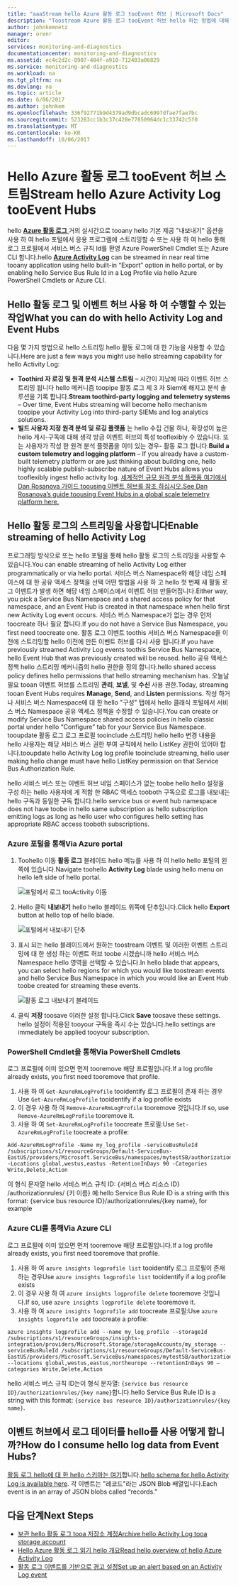 ```yaml
---
title: "aaaStream hello Azure 활동 로그 tooEvent 허브 | Microsoft Docs"
description: "Toostream Azure 활동 로그 tooEvent 허브 hello 하는 방법에 대해 알아봅니다."
author: johnkemnetz
manager: orenr
editor: 
services: monitoring-and-diagnostics
documentationcenter: monitoring-and-diagnostics
ms.assetid: ec4c2d2c-8907-484f-a910-712403a06829
ms.service: monitoring-and-diagnostics
ms.workload: na
ms.tgt_pltfrm: na
ms.devlang: na
ms.topic: article
ms.date: 6/06/2017
ms.author: johnkem
ms.openlocfilehash: 336f92771b9d4379ad9dbcadc6997dfae7fae7bc
ms.sourcegitcommit: 523283cc1b3c37c428e77850964dc1c33742c5f0
ms.translationtype: MT
ms.contentlocale: ko-KR
ms.lasthandoff: 10/06/2017
---
```

# <a name="stream-hello-azure-activity-log-tooevent-hubs"></a><span data-ttu-id="3deb1-103">Hello Azure 활동 로그 tooEvent 허브 스트림</span><span class="sxs-lookup"><span data-stu-id="3deb1-103">Stream hello Azure Activity Log tooEvent Hubs</span></span>
<span data-ttu-id="3deb1-104">hello [ **Azure 활동 로그** ](monitoring-overview-activity-logs.md) 거의 실시간으로 tooany hello 기본 제공 "내보내기" 옵션을 사용 하 여 hello 포털에서 응용 프로그램에 스트리밍할 수 또는 사용 하 여 hello 통해 로그 프로필에서 서비스 버스 규칙 Id를 환영 Azure PowerShell Cmdlet 또는 Azure CLI 합니다.</span><span class="sxs-lookup"><span data-stu-id="3deb1-104">hello [**Azure Activity Log**](monitoring-overview-activity-logs.md) can be streamed in near real time tooany application using hello built-in “Export” option in hello portal, or by enabling hello Service Bus Rule Id in a Log Profile via hello Azure PowerShell Cmdlets or Azure CLI.</span></span>

## <a name="what-you-can-do-with-hello-activity-log-and-event-hubs"></a><span data-ttu-id="3deb1-105">Hello 활동 로그 및 이벤트 허브 사용 하 여 수행할 수 있는 작업</span><span class="sxs-lookup"><span data-stu-id="3deb1-105">What you can do with hello Activity Log and Event Hubs</span></span>
<span data-ttu-id="3deb1-106">다음 몇 가지 방법으로 hello 스트리밍 hello 활동 로그에 대 한 기능을 사용할 수 있습니다.</span><span class="sxs-lookup"><span data-stu-id="3deb1-106">Here are just a few ways you might use hello streaming capability for hello Activity Log:</span></span>

* <span data-ttu-id="3deb1-107">**Toothird 자 로깅 및 원격 분석 시스템 스트림** – 시간이 지남에 따라 이벤트 허브 스트리밍 됩니다 hello 메커니즘 toopipe 활동 로그 제 3 자 Siem에 해지고 분석 솔루션을 기록 합니다.</span><span class="sxs-lookup"><span data-stu-id="3deb1-107">**Stream toothird-party logging and telemetry systems** – Over time, Event Hubs streaming will become hello mechanism toopipe your Activity Log into third-party SIEMs and log analytics solutions.</span></span>
* <span data-ttu-id="3deb1-108">**빌드 사용자 지정 원격 분석 및 로깅 플랫폼** 는 hello 수집 건물 하나, 확장성이 높은 hello 게시-구독에 대해 생각 방금 이벤트 허브의 특성 tooflexibly 수 있습니다. 또는 사용자가 작성 한 원격 분석 플랫폼을 이미 있는 경우- 활동 로그 합니다.</span><span class="sxs-lookup"><span data-stu-id="3deb1-108">**Build a custom telemetry and logging platform** – If you already have a custom-built telemetry platform or are just thinking about building one, hello highly scalable publish-subscribe nature of Event Hubs allows you tooflexibly ingest hello activity log.</span></span> [<span data-ttu-id="3deb1-109">세계적인 규모 원격 분석 플랫폼 여기에서 Dan Rosanova 가이드 toousing 이벤트 허브를 참조 하십시오.</span><span class="sxs-lookup"><span data-stu-id="3deb1-109">See Dan Rosanova’s guide toousing Event Hubs in a global scale telemetry platform here.</span></span>](https://azure.microsoft.com/documentation/videos/build-2015-designing-and-sizing-a-global-scale-telemetry-platform-on-azure-event-Hubs/)

## <a name="enable-streaming-of-hello-activity-log"></a><span data-ttu-id="3deb1-110">Hello 활동 로그의 스트리밍을 사용합니다</span><span class="sxs-lookup"><span data-stu-id="3deb1-110">Enable streaming of hello Activity Log</span></span>
<span data-ttu-id="3deb1-111">프로그래밍 방식으로 또는 hello 포털을 통해 hello 활동 로그의 스트리밍을 사용할 수 있습니다.</span><span class="sxs-lookup"><span data-stu-id="3deb1-111">You can enable streaming of hello Activity Log either programmatically or via hello portal.</span></span> <span data-ttu-id="3deb1-112">서비스 버스 Namespace와 해당 네임 스페이스에 대 한 공유 액세스 정책을 선택 어떤 방법을 사용 하 고 hello 첫 번째 새 활동 로그 이벤트가 발생 하면 해당 네임 스페이스에서 이벤트 허브 만들어집니다.</span><span class="sxs-lookup"><span data-stu-id="3deb1-112">Either way, you pick a Service Bus Namespace and a shared access policy for that namespace, and an Event Hub is created in that namespace when hello first new Activity Log event occurs.</span></span> <span data-ttu-id="3deb1-113">서비스 버스 Namespace가 없는 경우 먼저 toocreate 하나 필요 합니다.</span><span class="sxs-lookup"><span data-stu-id="3deb1-113">If you do not have a Service Bus Namespace, you first need toocreate one.</span></span> <span data-ttu-id="3deb1-114">활동 로그 이벤트 toothis 서비스 버스 Namespace을 이전에 스트리밍할 hello 이전에 만든 이벤트 허브를 다시 사용 됩니다.</span><span class="sxs-lookup"><span data-stu-id="3deb1-114">If you have previously streamed Activity Log events toothis Service Bus Namespace, hello Event Hub that was previously created will be reused.</span></span> <span data-ttu-id="3deb1-115">hello 공유 액세스 정책 hello 스트리밍 메커니즘의 hello 권한을 정의 합니다.</span><span class="sxs-lookup"><span data-stu-id="3deb1-115">hello shared access policy defines hello permissions that hello streaming mechanism has.</span></span> <span data-ttu-id="3deb1-116">오늘날 필요 tooan 이벤트 허브를 스트리밍 **관리**, **보낼**, 및 **수신** 사용 권한.</span><span class="sxs-lookup"><span data-stu-id="3deb1-116">Today, streaming tooan Event Hubs requires **Manage**, **Send**, and **Listen** permissions.</span></span> <span data-ttu-id="3deb1-117">작성 하거나 서비스 버스 Namespace에 대 한 hello "구성" 탭에서 hello 클래식 포털에서 서비스 버스 Namespace 공유 액세스 정책을 수정할 수 있습니다.</span><span class="sxs-lookup"><span data-stu-id="3deb1-117">You can create or modify Service Bus Namespace shared access policies in hello classic portal under hello “Configure” tab for your Service Bus Namespace.</span></span> <span data-ttu-id="3deb1-118">tooupdate 활동 로그 로그 프로필 tooinclude 스트리밍 hello hello 변경 내용을 hello 사용자는 해당 서비스 버스 권한 부여 규칙에서 hello ListKey 권한이 있어야 합니다.</span><span class="sxs-lookup"><span data-stu-id="3deb1-118">tooupdate hello Activity Log log profile tooinclude streaming, hello user making hello change must have hello ListKey permission on that Service Bus Authorization Rule.</span></span>

<span data-ttu-id="3deb1-119">hello 서비스 버스 또는 이벤트 허브 네임 스페이스가 없는 toobe hello hello 설정을 구성 하는 hello 사용자에 게 적합 한 RBAC 액세스 tooboth 구독으로 로그를 내보내는 hello 구독과 동일한 구독 합니다.</span><span class="sxs-lookup"><span data-stu-id="3deb1-119">hello service bus or event hub namespace does not have toobe in hello same subscription as hello subscription emitting logs as long as hello user who configures hello setting has appropriate RBAC access tooboth subscriptions.</span></span>

### <a name="via-azure-portal"></a><span data-ttu-id="3deb1-120">Azure 포털을 통해</span><span class="sxs-lookup"><span data-stu-id="3deb1-120">Via Azure portal</span></span>
1. <span data-ttu-id="3deb1-121">Toohello 이동 **활동 로그** 블레이드 hello 메뉴를 사용 하 여 hello hello 포털의 왼쪽에 있습니다.</span><span class="sxs-lookup"><span data-stu-id="3deb1-121">Navigate toohello **Activity Log** blade using hello menu on hello left side of hello portal.</span></span>
   
    ![포털에서 로그 tooActivity 이동](./media/monitoring-overview-activity-logs/activity-logs-portal-navigate.png)
2. <span data-ttu-id="3deb1-123">Hello 클릭 **내보내기** hello hello 블레이드 위쪽에 단추입니다.</span><span class="sxs-lookup"><span data-stu-id="3deb1-123">Click hello **Export** button at hello top of hello blade.</span></span>
   
    ![포털에서 내보내기 단추](./media/monitoring-overview-activity-logs/activity-logs-portal-export.png)
3. <span data-ttu-id="3deb1-125">표시 되는 hello 블레이드에서 원하는 toostream 이벤트 및 이러한 이벤트 스트리밍에 대 한 생성 하는 이벤트 허브 toobe 시겠습니까 hello 서비스 버스 Namespace hello 영역을 선택할 수 있습니다.</span><span class="sxs-lookup"><span data-stu-id="3deb1-125">In hello blade that appears, you can select hello regions for which you would like toostream events and hello Service Bus Namespace in which you would like an Event Hub toobe created for streaming these events.</span></span>
   
    ![활동 로그 내보내기 블레이드](./media/monitoring-overview-activity-logs/activity-logs-portal-export-blade.png)
4. <span data-ttu-id="3deb1-127">클릭 **저장** toosave 이러한 설정 합니다.</span><span class="sxs-lookup"><span data-stu-id="3deb1-127">Click **Save** toosave these settings.</span></span> <span data-ttu-id="3deb1-128">hello 설정이 적용된 tooyour 구독을 즉시 수는 있습니다.</span><span class="sxs-lookup"><span data-stu-id="3deb1-128">hello settings are immediately be applied tooyour subscription.</span></span>

### <a name="via-powershell-cmdlets"></a><span data-ttu-id="3deb1-129">PowerShell Cmdlet을 통해</span><span class="sxs-lookup"><span data-stu-id="3deb1-129">Via PowerShell Cmdlets</span></span>
<span data-ttu-id="3deb1-130">로그 프로필에 이미 있으면 먼저 tooremove 해당 프로필입니다.</span><span class="sxs-lookup"><span data-stu-id="3deb1-130">If a log profile already exists, you first need tooremove that profile.</span></span>

1. <span data-ttu-id="3deb1-131">사용 하 여 `Get-AzureRmLogProfile` tooidentify 로그 프로필이 존재 하는 경우</span><span class="sxs-lookup"><span data-stu-id="3deb1-131">Use `Get-AzureRmLogProfile` tooidentify if a log profile exists</span></span>
2. <span data-ttu-id="3deb1-132">이 경우 사용 하 여 `Remove-AzureRmLogProfile` tooremove 것입니다.</span><span class="sxs-lookup"><span data-stu-id="3deb1-132">If so, use `Remove-AzureRmLogProfile` tooremove it.</span></span>
3. <span data-ttu-id="3deb1-133">사용 하 여 `Set-AzureRmLogProfile` toocreate 프로필:</span><span class="sxs-lookup"><span data-stu-id="3deb1-133">Use `Set-AzureRmLogProfile` toocreate a profile:</span></span>

```
Add-AzureRmLogProfile -Name my_log_profile -serviceBusRuleId /subscriptions/s1/resourceGroups/Default-ServiceBus-EastUS/providers/Microsoft.ServiceBus/namespaces/mytestSB/authorizationrules/RootManageSharedAccessKey -Locations global,westus,eastus -RetentionInDays 90 -Categories Write,Delete,Action
```

<span data-ttu-id="3deb1-134">이 형식 문자열 hello 서비스 버스 규칙 ID: {서비스 버스 리소스 ID} /authorizationrules/ {키 이름} 예:</span><span class="sxs-lookup"><span data-stu-id="3deb1-134">hello Service Bus Rule ID is a string with this format: {service bus resource ID}/authorizationrules/{key name}, for example</span></span> 

### <a name="via-azure-cli"></a><span data-ttu-id="3deb1-135">Azure CLI를 통해</span><span class="sxs-lookup"><span data-stu-id="3deb1-135">Via Azure CLI</span></span>
<span data-ttu-id="3deb1-136">로그 프로필에 이미 있으면 먼저 tooremove 해당 프로필입니다.</span><span class="sxs-lookup"><span data-stu-id="3deb1-136">If a log profile already exists, you first need tooremove that profile.</span></span>

1. <span data-ttu-id="3deb1-137">사용 하 여 `azure insights logprofile list` tooidentify 로그 프로필이 존재 하는 경우</span><span class="sxs-lookup"><span data-stu-id="3deb1-137">Use `azure insights logprofile list` tooidentify if a log profile exists</span></span>
2. <span data-ttu-id="3deb1-138">이 경우 사용 하 여 `azure insights logprofile delete` tooremove 것입니다.</span><span class="sxs-lookup"><span data-stu-id="3deb1-138">If so, use `azure insights logprofile delete` tooremove it.</span></span>
3. <span data-ttu-id="3deb1-139">사용 하 여 `azure insights logprofile add` toocreate 프로필:</span><span class="sxs-lookup"><span data-stu-id="3deb1-139">Use `azure insights logprofile add` toocreate a profile:</span></span>

```
azure insights logprofile add --name my_log_profile --storageId /subscriptions/s1/resourceGroups/insights-integration/providers/Microsoft.Storage/storageAccounts/my_storage --serviceBusRuleId /subscriptions/s1/resourceGroups/Default-ServiceBus-EastUS/providers/Microsoft.ServiceBus/namespaces/mytestSB/authorizationrules/RootManageSharedAccessKey --locations global,westus,eastus,northeurope --retentionInDays 90 –categories Write,Delete,Action
```

<span data-ttu-id="3deb1-140">hello 서비스 버스 규칙 ID는이 형식 문자열: `{service bus resource ID}/authorizationrules/{key name}`합니다.</span><span class="sxs-lookup"><span data-stu-id="3deb1-140">hello Service Bus Rule ID is a string with this format: `{service bus resource ID}/authorizationrules/{key name}`.</span></span>

## <a name="how-do-i-consume-hello-log-data-from-event-hubs"></a><span data-ttu-id="3deb1-141">이벤트 허브에서 로그 데이터를 hello를 사용 어떻게 합니까?</span><span class="sxs-lookup"><span data-stu-id="3deb1-141">How do I consume hello log data from Event Hubs?</span></span>
<span data-ttu-id="3deb1-142">[활동 로그 hello에 대 한 hello 스키마는 여기](monitoring-overview-activity-logs.md)합니다.</span><span class="sxs-lookup"><span data-stu-id="3deb1-142">[hello schema for hello Activity Log is available here](monitoring-overview-activity-logs.md).</span></span> <span data-ttu-id="3deb1-143">각 이벤트는 "레코드"라는 JSON Blob 배열입니다.</span><span class="sxs-lookup"><span data-stu-id="3deb1-143">Each event is in an array of JSON blobs called “records.”</span></span>

## <a name="next-steps"></a><span data-ttu-id="3deb1-144">다음 단계</span><span class="sxs-lookup"><span data-stu-id="3deb1-144">Next Steps</span></span>
* [<span data-ttu-id="3deb1-145">보관 hello 활동 로그 tooa 저장소 계정</span><span class="sxs-lookup"><span data-stu-id="3deb1-145">Archive hello Activity Log tooa storage account</span></span>](monitoring-archive-activity-log.md)
* [<span data-ttu-id="3deb1-146">Hello Azure 활동 로그 읽기 hello 개요</span><span class="sxs-lookup"><span data-stu-id="3deb1-146">Read hello overview of hello Azure Activity Log</span></span>](monitoring-overview-activity-logs.md)
* [<span data-ttu-id="3deb1-147">활동 로그 이벤트를 기반으로 경고 설정</span><span class="sxs-lookup"><span data-stu-id="3deb1-147">Set up an alert based on an Activity Log event</span></span>](insights-auditlog-to-webhook-email.md)

